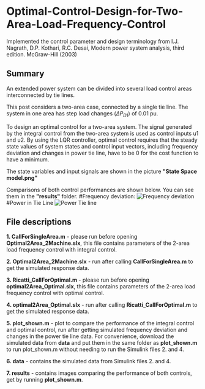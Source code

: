 # Optimal-Control-Design-for-Two-Area-Load-Frequency-Control
Implemented the control parameter and design terminology from I.J. Nagrath, D.P. Kothari, R.C. Desai, Modern power system analysis, third edition. McGraw-Hill (2003)

## Summary
An extended power system can be divided into several load control areas interconnected by tie lines.

This post considers a two-area case, connected by a single tie line. The system in one area has step load changes ($\Delta P_{D1}$) of 0.01 pu.

To design an optimal control for a two-area system. The signal generated by the integral control from the two-area system is used as control inputs u1 and u2.
By using the LQR controller, optimal control requires that the steady state values of system states and control input vectors, including frequency deviation and changes in power tie line, have to be 0 for the cost function to have a minimum.

The state variables and input signals are shown in the picture **"State Space model.png"**

Comparisons of both control performances are shown below. You can see them in the **"results"** folder.
#Frequency deviation:
![Frequency deviation](https://github.com/user-attachments/assets/16150a50-f64d-4eaf-962c-c3231ed48ec7)
#Power in Tie Line
![Power Tie line](https://github.com/user-attachments/assets/285623ee-b2a4-435c-92bb-3274da8e2f03)

## File descriptions
**1. CallForSingleArea.m** - please run before opening **Optimal2Area_2Machine.slx**, this file contains parameters of the 2-area load frequency control with integral control.

**2. Optimal2Area_2Machine.slx** - run after calling **CallForSingleArea.m** to get the simulated response data.

**3. Ricatti_CallForOptimal.m** - please run before opening **optimal2Area_Optimal.slx**, this file contains parameters of the 2-area load frequency control with optimal control.

**4. optimal2Area_Optimal.slx** - run after calling **Ricatti_CallForOptimal.m** to get the simulated response data.

**5. plot_shown.m** - plot to compare the performance of the integral control and optimal control, run after getting simulated frequency deviation and changes in the power tie line data. 
For convenience, download the simulated data from **data** and put them in the same folder as **plot_shown.m** to run plot_shown.m without needing to run the Simulink files 2. and 4.

**6. data** - contains the simulated data from Simulink files 2. and 4.

**7. results** - contains images comparing the performance of both controls, get by running **plot_shown.m**.





